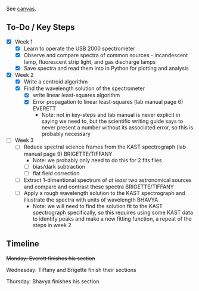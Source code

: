 See [canvas](https://canvas.ucsd.edu/courses/52400/assignments/756956).

## To-Do / Key Steps
- [x] Week 1
  - [x] Learn to operate the USB 2000 spectrometer
  - [x] Observe and compare spectra of common sources - incandescent lamp, fluorescent strip light, and gas discharge lamps
  - [x] Save spectra and read them into in Python for plotting and analysis
- [x] Week 2
  - [x] Write a centroid algorithm
  - [x] Find the wavelength solution of the spectrometer
    - [x] write linear least-squares algorithm
    - [x] Error propagation to linear least-squares (lab manual page 6) EVERETT
      - Note: not in key-steps and lab manual is never explicit in saying we need to, but the scientific writing guide says to never present a number without its associated error, so this is probably necessary
- [ ] Week 3
  - [ ] Reduce spectral science frames from the KAST spectrograph (lab manual page 9) BRIGETTE/TIFFANY
    - Note: we probably only need to do this for 2 fits files
    - [ ] bias/dark subtraction
    - [ ] flat field correction
  - [ ] Extract 1-dimentional spectrum of *at least* two astronomical sources and compare and contrast these spectra BRIGETTE/TIFFANY
  - [ ] Apply a rough wavelength solution to the KAST spectrograph and illustrate the spectra with units of wavelength BHAVYA
    - Note: we will need to find the solution fit to the KAST spectrograph specifically, so this requires using some KAST data to identify peaks and make a new fitting function, a repeat of the steps in week 2

## Timeline

~~Monday: Everett finishes his section~~

Wednesday: Tiffany and Brigette finish their sections

Thursday: Bhavya finishes his section
